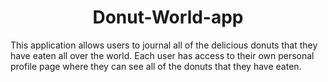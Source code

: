 <h1 align="center"> Donut-World-app</h1>

<p>This application allows users to journal all of the delicious donuts that they have eaten all over the world. Each user has access to their own personal profile page where they can see all of the donuts that they have eaten. </p
  


